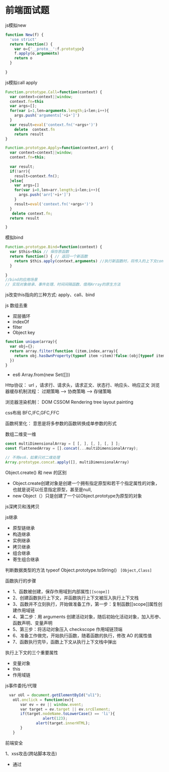 # 前端面试题
js模拟new 
```js
function New(f) {
  'use strict'
  return function() {
    var o={'__proto__':f.prototype}
    f.apply(o,arguments)
    return o
  }
  
}
```


js模拟call apply
```js
Function.prototype.Call=function(context) {
  var context=context||window;
  context.fn=this
  var args=[];
  for(var i=1,len=arguments.length;i<len;i++){
    args.push('arguments['+i+']')
  }
  var result=eval('context.fn('+args+')')
    delete  context.fn
    return result
}

Function.prototype.Apply=function(context,arr) {
  var context=context||window;
  context.fn=this;
  
  var result;
  if(!arr){
    result=context.fn();
  }else{
    var args=[]
    for(var i=0,len=arr.length;i<len;i++){
      args.push('arr['+i+']')
    }
    result=eval('context.fn('+args+')')
  }
   delete context.fn;
  return result

}
```

模拟bind
```js
Function.prototype.Bind=function(context) {
  var $this=this // 保存原函数
  return function() { // 返回一个新函数
    return $this.apply(context,arguments) //执行新函数时，将传入的上下文context作为新函数的this
  }
  
}
//bind的应用场景
// 实现对象继承、事件处理、时间间隔函数、借用Array的原生方法
```

js改变this指向的三种方式: apply、call、bind

js 数组去重 
* 双层循环
* indexOf
* filter
* Object key
```js
function unique(array){
  var obj={};
  return array.filter(function (item,index,array){
    return obj.hasOwnProperty(typeof item +item)?false:(obj[typeof item+item]=true)
  })
}
```
* es6 Array.from(new Set([]))


Http协议： url ，请求行、请求头，请求正文、状态行、响应头、响应正文
浏览器缓存机制流程： 过期策略 --> 协商策略 --> 存储策略

浏览器渲染机制： DOM CSSOM Rendering tree layout painting

css布局 BFC,IFC,GFC,FFC

函数柯里化： 意思是将多参数的函数转换成单参数的形式

数组二维变一维
```js
const multiDimensionalArray = [ [, ], [, ], [, ] ];  
const flattenedArray = [].concat(...multiDimensionalArray);  

// 不用es6，如果只对二维处理
Array.prototype.concat.apply([], multiDimensionalArray)

```



Object.create() 和 new 的区别
* Object.create创建对象是创建一个拥有指定原型和若干个指定属性的对象，也就是说可以任意指定原型，甚至是null, 
* new Object（）只是创建了一个以Object.prototype为原型的对象


js深拷贝和浅拷贝


js继承
* 原型链继承
* 构造继承
* 实例继承
* 拷贝继承
* 组合继承
* 寄生组合继承

判断数据类型的方法 typeof Object.prototype.toString() ` [Object,Class]`
  
函数执行的步骤
* 1、函数被创建，保存作用域到内部属性`[[scope]]`
* 2、创建函数执行上下文，并函数执行上下文被压入执行上下文栈
* 3、函数并不立刻执行，开始做准备工作，第一步：复制函数[[scope]]属性创建作用域链
* 4、第二步：用 arguments 创建活动对象，随后初始化活动对象，加入形参、函数声明、变量声明
* 5、第三步：将活动对象压入 checkscope 作用域链顶端
* 6、准备工作做完，开始执行函数，随着函数的执行，修改 AO 的属性值
* 7、函数执行完毕，函数上下文从执行上下文栈中弹出

    
执行上下文的三个重要属性
* 变量对象
* this
* 作用域链

js事件委托/代理
```js
　var oUl = document.getElementById("ul1");
　　oUl.onclick = function(ev){
　　　　var ev = ev || window.event;
　　　　var target = ev.target || ev.srcElement;
　　　　if(target.nodeName.toLowerCase() == 'li'){
　 　　　　　　	alert(123);
　　　　　　　  alert(target.innerHTML);
　　　　}
　　}
```

前端安全

1、xss攻击(跨站脚本攻击)
* 通过<script/>
* append
* img标签 在加载图片失败的时候，会调用该元素上的onerror事件。我们正可以利用这种方式来进行攻击。
* 如果黑客在URL的这个参数中，加入js代码，这样便又会被执行

2、CSRF攻击 

CSRF（Cross-site request forgery跨站请求伪造，也被称为“One Click Attack”或者Session Riding，通常缩写为CSRF或者XSRF，是一种对网站的恶意利用。

预防这种的办法就是：

在用访问的页面中，都种下验证用的token，用户所有的提交都必须带上本次页面中生成的token，这种方式的本质和使用验证码没什么两样，但是这种方式，整个页面每一次的session，使用同一个token就行，很多post操作，开发者就可以自动带上当前页面的token。如果token校验不通过，则证明此次提交并非从本站发送来，则终止提交过程。如果token确实为本网站生成的话，则可以通过。

3、网络劫持攻击

4、控制台注入代码

5、钓鱼


前端优化
* 1、减少http请求，合理设置 HTTP缓存
* 2、使用浏览器缓存
* 3、启用压缩
* 4、CSS 
* 5、LazyLoad Images 图片懒加载
* 6、CSS放在页面最上部，javascript放在页面最下面
* 7、异步请求Callback（就是将一些行为样式提取出来，慢慢的加载信息的内容）
* 8、减少cookie传输
* js优化
* cdn加速
* ...
  
  
前端 词法分析
  * 1步：分析形参
  * 第2步：分析变量声明
  * 第3步：分析函数声明


import 和require的区别
* require 运行时加载	。只能在运行时确定模块的依赖关系及输入/输出的变量，无法进行静态优化。
* import 编译时加载 语言规格层面支持模块功能。支持编译时静态分析，便于JS引入宏和类型检验。动态绑定。


提高团队效率
* 代码规范化
* 组件化和模块化
* 合理分配
* 责任到人
* ...
   
  
js模拟class 
寄生组合继承去实现
  
  
get和post
* GET是从服务器上获取数据，POST是向服务器传送数据。
* 在客户端， GET方式在通过URL提交数据，数据在URL中可以看到；POST方式，数据放置在HTML HEADER内提交
* GET使用URL或Cookie传参。而POST将数据放在BODY中。
* 对于GET方式，服务器端用Request.QueryString获取变量的值，对于POST方式，服务器端用Request.Form获取提交的数据。
* GET的URL会有长度上的限制，则POST的数据则可以非常大。事实是长度限制都是跟实现有关。



JS 实现ajax
```js
var xmlHttp;
   try{ // Firefox, Opera 8.0+, Safari
        xmlHttp=new XMLHttpRequest();
    }
    catch (e){
       try{// Internet Explorer
             xmlHttp=new ActiveXObject("Msxml2.XMLHTTP");
          }
        catch (e){
          try{
             xmlHttp=new ActiveXObject("Microsoft.XMLHTTP");
          }
          catch (e){}
          }
    }
     /*
             * 2    服务器向浏览器响应请求
             * 
             * readyState 属性表示Ajax请求的当前状态。它的值用数字代表。
                    0 代表未初始化。 还没有调用 open 方法
                    1 代表正在加载。 open 方法已被调用，但 send 方法还没有被调用
                    2 代表已加载完毕。send 已被调用。请求已经开始
                    3 代表交互中。服务器正在发送响应
                    4 代表完成。响应发送完毕
                    
                常用状态码及其含义：
                    404 没找到页面(not found)
                    403 禁止访问(forbidden)
                    500 内部服务器出错(internal service error)
                    200 一切正常(ok)
                    304 没有被修改(not modified)(服务器返回304状态，表示源文件没有被修改 )
             */ 
             xmlHttp.onreadystatechange = function(){
                 alert(xmlHttp.readyState);
                //alert(xmlHttp.status);
                if(xmlHttp.readyState==4){
                    if(xmlHttp.status==200||xmlHttp.status==304){
                        var data = xmlHttp.responseText;
                        alert(data);
                    }
                }
             }
            
            /*
             * 3    浏览器与服务器建立连接
             * 
             * xmlHttp.open(method, url, asynch);
             *         * 与服务器建立连接使用
             *         * method：请求类型，类似 “GET”或”POST”的字符串。
             *         * url：路径字符串，指向你所请求的服务器上的那个文件。请求路径
             *         * asynch：表示请求是否要异步传输，默认值为true(异步)。
             */ 
             xmlHttp.open("POST","../testServlet?timeStamp="+new Date().getTime()+"&c=18",true);
             
             //如果是POST请求方式，设置请求首部信息
             xmlHttp.setRequestHeader("Content-type","application/x-www-form-urlencoded");
             
            
            /*
             * 4    浏览器向服务器发送请求
             * 
             *     send()方法：
             *         * 如果浏览器请求的类型为GET类型时，通过send()方法发送请求数据，服务器接收不到    
             *         * 如果浏览器请求的类型为POST类型时，通过send()方法发送请求数据，服务器可以接收
             */ 
             xmlHttp.send("a=6&b=9");        //xhr.send(null);
```


页面首屏时间H5

H5 performacne 只关注业务的首屏加载时间，只需关注loadEventEnd和fetchStart的时间差

dom原素js坐标计算

视口坐标

计算视口坐标通过调用元素的getBoundingClientRect方法。方法返回一个有left、right、top、bottom属性的对象，
分别表示元素四个位置的相对于视口的坐标。getBoundingClientRect所返回的坐标包含元素的内边距和边框，


内存泄露

浏览器底层
  
node底层

  
js this指向
* 情况1：如果一个函数中有this，但是它没有被上一级的对象所调用，那么this指向的就是window，这里需要说明的是在js的严格版中this指向的不是window，但是我们这里不探讨严格版的问题，你想了解可以自行上网查找。
* 情况2：如果一个函数中有this，这个函数有被上一级的对象所调用，那么this指向的就是上一级的对象。
* 情况3：如果一个函数中有this，这个函数中包含多个对象，尽管这个函数是被最外层的对象所调用，this指向的也只是它上一级的对象，例子3可以证明，如果不相信，那么接下来我们继续看几个例子。













